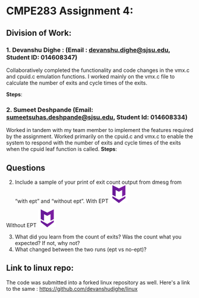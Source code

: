 

# CMPE283 Assignment 4:


## Division of Work:

###   1. Devanshu Dighe : (Email : devanshu.dighe@sjsu.edu, Student ID: 014608347)
Collaboratively completed the functionality and code changes in the vmx.c and cpuid.c emulation functions. I worked mainly on the vmx.c file to calculate the number of exits and cycle times of the exits. 

__Steps__: 

             

###   2. Sumeet Deshpande (Email: sumeetsuhas.deshpande@sjsu.edu, Student Id: 014608334)
Worked in tandem with my team member to implement the features required by the assignment. Worked primarily on the cpuid.c and vmx.c to enable the system to respond with the number of exits and cycle times of the exits when the cpuid leaf function is called.
__Steps__:



## Questions
2) Include a sample of your print of exit count output from dmesg from “with ept” and “without ept”.
With EPT
![alt text](https://github.com/adam-p/markdown-here/raw/master/src/common/images/icon48.png "With ept")

Without EPT
![alt text](https://github.com/adam-p/markdown-here/raw/master/src/common/images/icon48.png "without ept")

3) What did you learn from the count of exits? Was the count what you expected? If not, why not?
4) What changed between the two runs (ept vs no-ept)?
  
## Link to linux repo:
The code was submitted into a forked linux repository as well. Here's a link to the same : https://github.com/devanshudighe/linux
